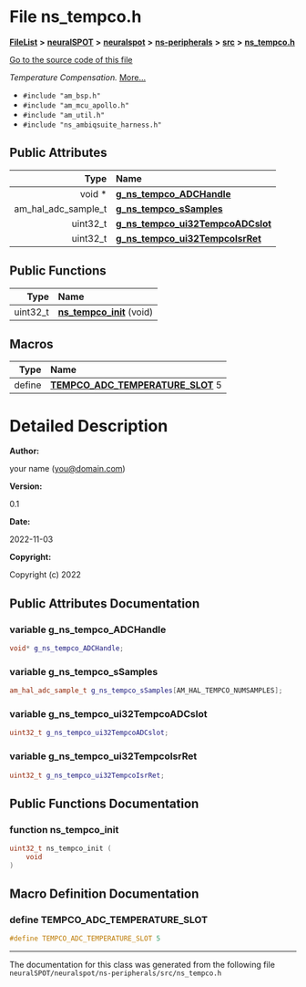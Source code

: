 

# File ns\_tempco.h



[**FileList**](files.md) **>** [**neuralSPOT**](dir_75594cce7c7773aa3cb253214bf56510.md) **>** [**neuralspot**](dir_b737d82f35ec218ac5a7ef4105db9c0e.md) **>** [**ns-peripherals**](dir_62cbd78784261bb0d09981988628a167.md) **>** [**src**](dir_cf9eff0d6bf97258df730d615fa0f132.md) **>** [**ns\_tempco.h**](ns__tempco_8h.md)

[Go to the source code of this file](ns__tempco_8h_source.md)

_Temperature Compensation._ [More...](#detailed-description)

* `#include "am_bsp.h"`
* `#include "am_mcu_apollo.h"`
* `#include "am_util.h"`
* `#include "ns_ambiqsuite_harness.h"`





















## Public Attributes

| Type | Name |
| ---: | :--- |
|  void \* | [**g\_ns\_tempco\_ADCHandle**](#variable-g_ns_tempco_adchandle)  <br> |
|  am\_hal\_adc\_sample\_t | [**g\_ns\_tempco\_sSamples**](#variable-g_ns_tempco_ssamples)  <br> |
|  uint32\_t | [**g\_ns\_tempco\_ui32TempcoADCslot**](#variable-g_ns_tempco_ui32tempcoadcslot)  <br> |
|  uint32\_t | [**g\_ns\_tempco\_ui32TempcoIsrRet**](#variable-g_ns_tempco_ui32tempcoisrret)  <br> |
















## Public Functions

| Type | Name |
| ---: | :--- |
|  uint32\_t | [**ns\_tempco\_init**](#function-ns_tempco_init) (void) <br> |



























## Macros

| Type | Name |
| ---: | :--- |
| define  | [**TEMPCO\_ADC\_TEMPERATURE\_SLOT**](ns__tempco_8h.md#define-tempco_adc_temperature_slot)  5<br> |

# Detailed Description




**Author:**

your name ([you@domain.com](mailto:you@domain.com)) 




**Version:**

0.1 




**Date:**

2022-11-03




**Copyright:**

Copyright (c) 2022 





    
## Public Attributes Documentation




### variable g\_ns\_tempco\_ADCHandle 

```C++
void* g_ns_tempco_ADCHandle;
```






### variable g\_ns\_tempco\_sSamples 

```C++
am_hal_adc_sample_t g_ns_tempco_sSamples[AM_HAL_TEMPCO_NUMSAMPLES];
```






### variable g\_ns\_tempco\_ui32TempcoADCslot 

```C++
uint32_t g_ns_tempco_ui32TempcoADCslot;
```






### variable g\_ns\_tempco\_ui32TempcoIsrRet 

```C++
uint32_t g_ns_tempco_ui32TempcoIsrRet;
```



## Public Functions Documentation




### function ns\_tempco\_init 

```C++
uint32_t ns_tempco_init (
    void
) 
```



## Macro Definition Documentation





### define TEMPCO\_ADC\_TEMPERATURE\_SLOT 

```C++
#define TEMPCO_ADC_TEMPERATURE_SLOT 5
```




------------------------------
The documentation for this class was generated from the following file `neuralSPOT/neuralspot/ns-peripherals/src/ns_tempco.h`

